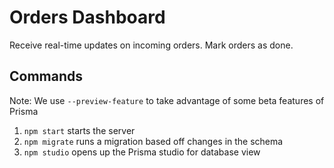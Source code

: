# Orders Dashboard

Receive real-time updates on incoming orders.
Mark orders as done.

## Commands
Note: We use `--preview-feature` to take advantage of some beta features of Prisma

1. `npm start` starts the server
2. `npm migrate` runs a migration based off changes in the schema
3. `npm studio` opens up the Prisma studio for database view


